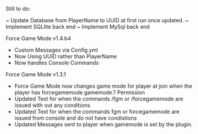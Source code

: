 Still to do: 

~ Update Database from PlayerName to UUID at first run once updated. 
~ Implement SQLlite back end
~ Implement MySql back end 

Force Game Mode v1.4.b4 

* Custom Messages via Config.yml 
* Now Using UUID rather than PlayerName 
* Now handles Console Commands

Force Game Mode v1.3.1

 * Force Game Mode now changes game mode for player at join when the player has forcegamemode.gamemode.? Permission  
 * Updated Text for when the commands /fgm or /forcegamemode are issued with out any conditions. 
 * Updated Text for when the commands fgm or forcegamemode are issued from console and do not have condistions
 * Updated Messages sent to player when gamemode is set by the plugin.  

 
